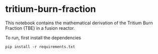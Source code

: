 # tritium-burn-fraction

This notebook contains the mathematical derivation of the Tritium Burn Fraction (TBE) in a fusion reactor.

To run, first install the dependencies

```
pip install -r requirements.txt
```
